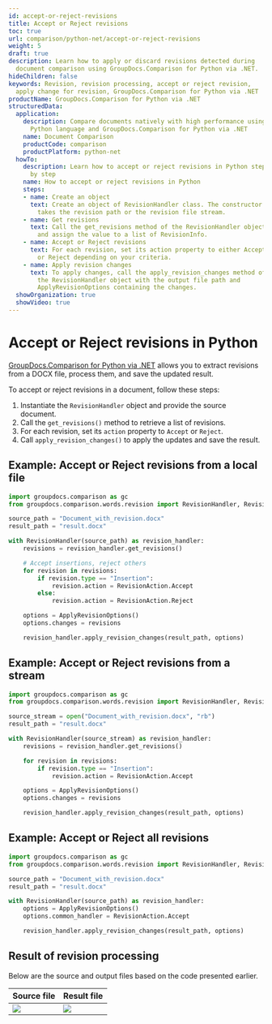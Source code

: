 ```yaml
---
id: accept-or-reject-revisions
title: Accept or Reject revisions
toc: true
url: comparison/python-net/accept-or-reject-revisions
weight: 5
draft: true
description: Learn how to apply or discard revisions detected during
  document comparison using GroupDocs.Comparison for Python via .NET.
hideChildren: false
keywords: Revision, revision processing, accept or reject revision,
  apply change for revision, GroupDocs.Comparison for Python via .NET
productName: GroupDocs.Comparison for Python via .NET
structuredData:
  application:
    description: Compare documents natively with high performance using
      Python language and GroupDocs.Comparison for Python via .NET
    name: Document Comparison
    productCode: comparison
    productPlatform: python-net
  howTo:
    description: Learn how to accept or reject revisions in Python step
      by step
    name: How to accept or reject revisions in Python
    steps:
    - name: Create an object
      text: Create an object of RevisionHandler class. The constructor
        takes the revision path or the revision file stream.
    - name: Get revisions
      text: Call the get_revisions method of the RevisionHandler object
        and assign the value to a list of RevisionInfo.
    - name: Accept or Reject revisions
      text: For each revision, set its action property to either Accept
        or Reject depending on your criteria.
    - name: Apply revision changes
      text: To apply changes, call the apply_revision_changes method of
        the RevisionHandler object with the output file path and
        ApplyRevisionOptions containing the changes.
  showOrganization: true
  showVideo: true
---
```




# Accept or Reject revisions in Python

[GroupDocs.Comparison for Python via .NET](https://products.groupdocs.com/comparison/python-net) allows you to extract revisions from a DOCX file, process them, and save the updated result.

To accept or reject revisions in a document, follow these steps:

1.  Instantiate the `RevisionHandler` object and provide the source document.
2.  Call the `get_revisions()` method to retrieve a list of revisions.
3.  For each revision, set its `action` property to `Accept` or `Reject`.
4.  Call `apply_revision_changes()` to apply the updates and save the result.


## Example: Accept or Reject revisions from a local file

``` python
import groupdocs.comparison as gc
from groupdocs.comparison.words.revision import RevisionHandler, RevisionAction, ApplyRevisionOptions

source_path = "Document_with_revision.docx"
result_path = "result.docx"

with RevisionHandler(source_path) as revision_handler:
    revisions = revision_handler.get_revisions()

    # Accept insertions, reject others
    for revision in revisions:
        if revision.type == "Insertion":
            revision.action = RevisionAction.Accept
        else:
            revision.action = RevisionAction.Reject

    options = ApplyRevisionOptions()
    options.changes = revisions

    revision_handler.apply_revision_changes(result_path, options)
```

## Example: Accept or Reject revisions from a stream

``` python
import groupdocs.comparison as gc
from groupdocs.comparison.words.revision import RevisionHandler, RevisionAction, ApplyRevisionOptions

source_stream = open("Document_with_revision.docx", "rb")
result_path = "result.docx"

with RevisionHandler(source_stream) as revision_handler:
    revisions = revision_handler.get_revisions()

    for revision in revisions:
        if revision.type == "Insertion":
            revision.action = RevisionAction.Accept

    options = ApplyRevisionOptions()
    options.changes = revisions

    revision_handler.apply_revision_changes(result_path, options)
```



## Example: Accept or Reject all revisions

``` python
import groupdocs.comparison as gc
from groupdocs.comparison.words.revision import RevisionHandler, RevisionAction, ApplyRevisionOptions

source_path = "Document_with_revision.docx"
result_path = "result.docx"

with RevisionHandler(source_path) as revision_handler:
    options = ApplyRevisionOptions()
    options.common_handler = RevisionAction.Accept

    revision_handler.apply_revision_changes(result_path, options)
```


## Result of revision processing

Below are the source and output files based on the code presented earlier.

| Source file                                   | Result file                                          |
| --------------------------------------------- | ---------------------------------------------------- |
| ![](/comparison/net/images/revision-file.png) | ![](/comparison/python-net/images/result-revision-file.png) |

